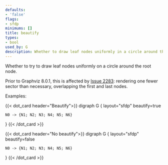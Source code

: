 ```yaml
---
defaults:
- 'false'
flags:
- sfdp
minimums: []
title: beautify
types:
- bool
used_by: G
description: Whether to draw leaf nodes uniformly in a circle around the root node in sfdp.
---
```

Whether to try to draw leaf nodes uniformly on a circle
around the root node.

Prior to Graphviz 8.0.1, this is affected by
[Issue 2283](https://gitlab.com/graphviz/graphviz/-/issues/2283): rendering one
fewer sector than necessary, overlapping the first and last nodes.

Examples:

{{< dot_card header="Beautify">}}
digraph G {
    layout="sfdp"
    beautify=true

    N0 -> {N1; N2; N3; N4; N5; N6}
}
{{< /dot_card >}}

{{< dot_card header="No beautify">}}
digraph G {
    layout="sfdp"
    beautify=false

    N0 -> {N1; N2; N3; N4; N5; N6}
}
{{< /dot_card >}}

